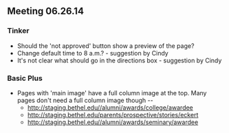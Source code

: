 ## Meeting 06.26.14

### Tinker
* Should the 'not approved' button show a preview of the page?
* Change default time to 8 a.m.? - suggestion by Cindy
* It's not clear what should go in the directions box - suggestion by Cindy

### Basic Plus
* Pages with 'main image' have a full column image at the top. Many pages don't need a full column image though --
    * http://staging.bethel.edu//alumni/awards/college/awardee
    * http://staging.bethel.edu/parents/prospective/stories/eckert
    * http://staging.bethel.edu//alumni/awards/seminary/awardee
